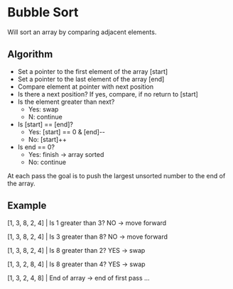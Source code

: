 # Bubble Sort
Will sort an array by comparing adjacent elements.

## Algorithm
- Set a pointer to the first element of the array   [start]
- Set a pointer to the last element of the array    [end]
- Compare element at pointer with next position
- Is there a next position? If yes, compare, if no return to [start]
- Is the element greater than next?
  - Yes: swap
  - N: continue
- Is [start] == [end]?
  - Yes: [start] == 0 & [end]--
  - No: [start]++
- Is end == 0?
  - Yes: finish -> array sorted
  - No: continue

At each pass the goal is to push the largest unsorted number to the end of the array.

## Example
[1, 3, 8, 2, 4]
 |
 Is 1 greater than 3? NO -> move forward

[1, 3, 8, 2, 4]
    |
    Is 3 greater than 8? NO -> move forward

[1, 3, 8, 2, 4]
       |
       Is 8 greater than 2? YES -> swap

[1, 3, 2, 8, 4]
          |
          Is 8 greater than 4? YES -> swap

[1, 3, 2, 4, 8]
             | End of array -> end of first pass
...
          